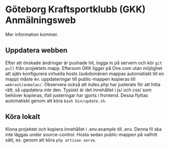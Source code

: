 # Göteborg Kraftsportklubb (GKK) Anmälningsweb

Mer information kommer.

## Uppdatera webben
Efter att önskade ändringar är pushade hit, logga in på servern och kör `git pull` från projektets mapp. Eftersom GKK ligger på One.com utan möjlighet att själv konfigurera virtuella hosts (subdomänen mappas automatiskt till en mapp) måste ev. uppdateringar till public-mappen kopieras till `webroot/anmalan/`. Observera också att index.php har justerats för att hitta rätt, så uppdatera *inte* den. Typiskt är det innehållet i js/ och css/ som behöver kopieras, ifall justeringar har gjorts i frontend. Dessa flyttas automatiskt genom att köra `bash bin/update.sh`.

## Köra lokalt
Klona projektet och kopiera innehållet i .env.example till .env. Denna fil ska inte läggas under source-control. Hosta sedan public-mappen på valfritt sätt, ex. genom att köra `php artisan serve`.
